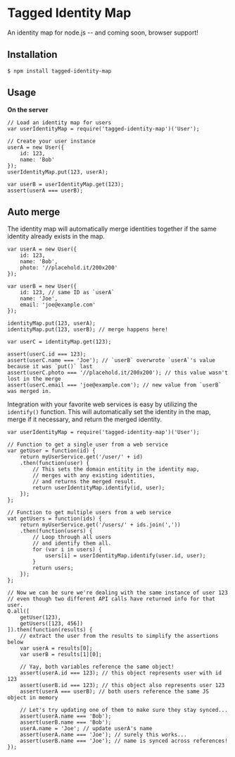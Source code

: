 Tagged Identity Map
===================

An identity map for node.js -- and coming soon, browser support!

Installation
------------

    $ npm install tagged-identity-map

Usage
-----

**On the server**

    // Load an identity map for users
    var userIdentityMap = require('tagged-identity-map')('User');

    // Create your user instance
    userA = new User({
        id: 123,
        name: 'Bob'
    });
    userIdentityMap.put(123, userA);

    var userB = userIdentityMap.get(123);
    assert(userA === userB);

Auto merge
----------

The identity map will automatically merge identities together if the same identity already exists in the map.

    var userA = new User({
        id: 123,
        name: 'Bob',
        photo: '//placehold.it/200x200'
    });

    var userB = new User({
        id: 123, // same ID as `userA`
        name: 'Joe',
        email: 'joe@example.com'
    });

    identityMap.put(123, userA);
    identityMap.put(123, userB); // merge happens here!

    var userC = identityMap.get(123);

    assert(userC.id === 123);
    assert(userC.name === 'Joe'); // `userB` overwrote `userA`'s value because it was `put()` last
    assert(userC.photo === '//placehold.it/200x200'); // this value wasn't lost in the merge
    assert(userC.email === 'joe@example.com'); // new value from `userB` was merged in.

Integration with your favorite web services is easy by utilizing the `identify()` function. This will automatically set the identity in the map, merge if it necessary, and return the merged identity.

    var userIdentityMap = require('tagged-identity-map')('User');

    // Function to get a single user from a web service
    var getUser = function(id) {
        return myUserService.get('/user/' + id)
        .then(function(user) {
            // This sets the domain entitity in the identity map,
            // merges with any existing identities,
            // and returns the merged result.
            return userIdentityMap.identify(id, user);
        });
    };

    // Function to get multiple users from a web service
    vat getUsers = function(ids) {
        return myUserService.get('/users/' + ids.join(','))
        .then(function(users) {
            // Loop through all users
            // and identify them all.
            for (var i in users) {
                users[i] = userIdentityMap.identify(user.id, user);
            }
            return users;
        });
    };

    // Now we can be sure we're dealing with the same instance of user 123
    // even though two different API calls have returned info for that user.
    Q.all([
        getUser(123),
        getUsers([123, 456])
    ]).then(function(results) {
        // extract the user from the results to simplify the assertions below
        var userA = results[0];
        var userB = results[1][0];

        // Yay, both variables reference the same object!
        assert(userA.id === 123); // this object represents user with id 123
        assert(userB.id === 123); // this object also represents user 123
        assert(userA === userB); // both users reference the same JS object in memory

        // Let's try updating one of them to make sure they stay synced...
        assert(userA.name === 'Bob');
        assert(userB.name === 'Bob');
        userA.name = 'Joe'; // update userA's name
        assert(userA.name === 'Joe'); // surely this works...
        assert(userB.name === 'Joe'); // name is synced across references!
    });
